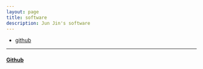 ```yaml
---
layout: page
title: software
description: Jun Jin's software
---
```


<div class="navbar">
    <div class="navbar-inner">
        <ul class="nav">
            <li><a href="https://github.com/brucejunjin">github</a></li>
        </ul>
    </div>
</div>

---

#### <a name="github"></a>[Github](https://github.com/brucejunjin)
